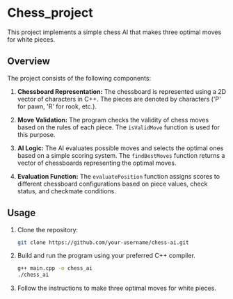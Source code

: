 # Chess_project

This project implements a simple chess AI that makes three optimal moves for white pieces.

## Overview

The project consists of the following components:

1. **Chessboard Representation:** The chessboard is represented using a 2D vector of characters in C++. The pieces are denoted by characters ('P' for pawn, 'R' for rook, etc.).

2. **Move Validation:** The program checks the validity of chess moves based on the rules of each piece. The `isValidMove` function is used for this purpose.

3. **AI Logic:** The AI evaluates possible moves and selects the optimal ones based on a simple scoring system. The `findBestMoves` function returns a vector of chessboards representing the optimal moves.

4. **Evaluation Function:** The `evaluatePosition` function assigns scores to different chessboard configurations based on piece values, check status, and checkmate conditions.

## Usage

1. Clone the repository:

   ```bash
   git clone https://github.com/your-username/chess-ai.git
   ```

2. Build and run the program using your preferred C++ compiler.

   ```bash
   g++ main.cpp -o chess_ai
   ./chess_ai
   ```

3. Follow the instructions to make three optimal moves for white pieces.

